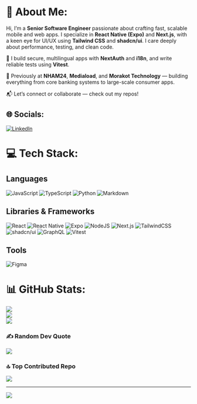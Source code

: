 # 💫 About Me:

Hi, I’m a **Senior Software Engineer** passionate about crafting fast, scalable mobile and web apps. I specialize in **React Native (Expo)** and **Next.js**, with a keen eye for UI/UX using **Tailwind CSS** and **shadcn/ui**. I care deeply about performance, testing, and clean code.

🔐 I build secure, multilingual apps with **NextAuth** and **i18n**, and write reliable tests using **Vitest**.

🚀 Previously at **NHAM24**, **Mediaload**, and **Morakot Technology** — building everything from core banking systems to large-scale consumer apps.

📬 Let’s connect or collaborate — check out my repos!


## 🌐 Socials:
[![LinkedIn](https://img.shields.io/badge/LinkedIn-%230077B5.svg?logo=linkedin&logoColor=white)](https://linkedin.com/in/thormengkheang) 

# 💻 Tech Stack:

## Languages
![JavaScript](https://img.shields.io/badge/JavaScript-F7DF1E?logo=javascript&logoColor=000) ![TypeScript](https://img.shields.io/badge/TypeScript-3178C6?logo=typescript&logoColor=fff) ![Python](https://img.shields.io/badge/Python-3776AB?logo=python&logoColor=fff) ![Markdown](https://img.shields.io/badge/markdown-%23000000.svg?style=flat&logo=markdown&logoColor=white)

## Libraries & Frameworks

![React](https://img.shields.io/badge/React-%2320232a.svg?logo=react&logoColor=%2361DAFB) ![React Native](https://img.shields.io/badge/React_Native-%2320232a.svg?logo=react&logoColor=%2361DAFB) ![Expo](https://img.shields.io/badge/Expo-000020?logo=expo&logoColor=fff) ![NodeJS](https://img.shields.io/badge/Node.js-6DA55F?logo=node.js&logoColor=white) ![Next.js](https://img.shields.io/badge/Next.js-black?logo=next.js&logoColor=white) ![TailwindCSS](https://img.shields.io/badge/Tailwind%20CSS-%2338B2AC.svg?logo=tailwind-css&logoColor=white) ![shadcn/ui](https://img.shields.io/badge/shadcn%2Fui-000?logo=shadcnui&logoColor=fff) ![GraphQL](https://img.shields.io/badge/-GraphQL-E10098?style=flat&logo=graphql&logoColor=white) ![Vitest](https://img.shields.io/badge/Vitest-6E9F18?logo=vitest&logoColor=fff)

## Tools

![Figma](https://img.shields.io/badge/figma-%23F24E1E.svg?style=flat&logo=figma&logoColor=white)

# 📊 GitHub Stats:
![](https://github-readme-stats.vercel.app/api?username=thormengkheang&theme=dark&hide_border=false&include_all_commits=true&count_private=true)<br/>
![](https://github-readme-streak-stats.herokuapp.com/?user=thormengkheang&theme=dark&hide_border=false)<br/>
![](https://github-readme-stats.vercel.app/api/top-langs/?username=thormengkheang&theme=dark&hide_border=false&include_all_commits=true&count_private=true&layout=compact)

### ✍️ Random Dev Quote
![](https://quotes-github-readme.vercel.app/api?type=horizontal&theme=radical)

### 🔝 Top Contributed Repo
![](https://github-contributor-stats.vercel.app/api?username=thormengkheang&limit=5&theme=nord&combine_all_yearly_contributions=true)


---
[![](https://visitcount.itsvg.in/api?id=thormengkheang&icon=5&color=6)](https://visitcount.itsvg.in)

<!-- Proudly created with GPRM ( https://gprm.itsvg.in ) -->
